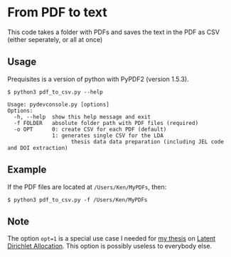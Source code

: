 # From PDF to text 
This code takes a folder with PDFs and saves the text in the PDF as CSV (either seperately, or all at once)

## Usage
Prequisites is a version of python with PyPDF2 (version 1.5.3).

```
$ python3 pdf_to_csv.py --help

Usage: pydevconsole.py [options]
Options:
  -h, --help  show this help message and exit
  -f FOLDER   absolute folder path with PDF files (required)
  -o OPT      0: create CSV for each PDF (default)
              1: generates single CSV for the LDA
                    thesis data data preparation (including JEL code and DOI extraction)

```

## Example
If the PDF files are located at `/Users/Ken/MyPDFs`, then:

```
$ python3 pdf_to_csv.py -f /Users/Ken/MyPDFs
```

## Note
The option `opt=1` is a special use case I needed for [my thesis](https://github.com/KenHBS/LDA_thesis) on [Latent Dirichlet Allocation](https://en.wikipedia.org/wiki/Latent_Dirichlet_allocation). 
This option is possibly useless to everybody else. 

